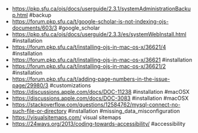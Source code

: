 * https://pkp.sfu.ca/ojs/docs/userguide/2.3.1/systemAdministrationBackup.html #backup
* https://forum.pkp.sfu.ca/t/google-scholar-is-not-indexing-ojs-documents/603/3  #google_scholar
* https://pkp.sfu.ca/ojs/docs/userguide/2.3.3/es/systemWebInstall.html  #installation
* https://forum.pkp.sfu.ca/t/installing-ojs-in-mac-os-x/36621/4   #installation
* https://forum.pkp.sfu.ca/t/installing-ojs-in-mac-os-x/36621  #installation
* https://forum.pkp.sfu.ca/t/installing-ojs-in-mac-os-x/36621/2 #installation
* https://forum.pkp.sfu.ca/t/adding-page-numbers-in-the-issue-page/29980/3  #customizations
* https://discussions.apple.com/docs/DOC-11238 #installation #macOSX
* https://discussions.apple.com/docs/DOC-3083  #installation #macOSX
* https://stackoverflow.com/questions/12584762/mysql-connect-no-such-file-or-directory #installation #missing_data_misconfiguration
* https://visualsitemaps.com/  visual sitemaps
* https://24ways.org/2013/coding-towards-accessibility/  #accessibility